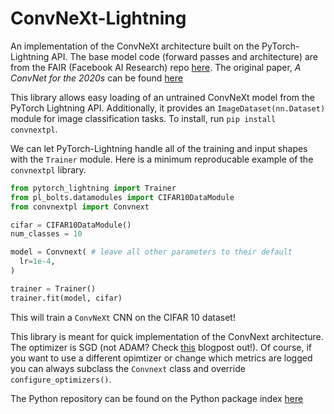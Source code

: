 # ConvNeXt-Lightning
An implementation of the ConvNeXt architecture built on the PyTorch-Lightning API. The base model code (forward passes and architecture) are from the FAIR (Facebook AI Research) repo [here](https://github.com/facebookresearch/ConvNeXt). The original paper, *A ConvNet for the 2020s* can be found [here](https://arxiv.org/abs/2201.03545)

This library allows easy loading of an untrained ConvNeXt model from the PyTorch Lightning API. Additionally, it provides an `ImageDataset(nn.Dataset)` module for image classification tasks. To install, run `pip install convnextpl`. 

We can let PyTorch-Lightning handle all of the training and input shapes with the `Trainer` module. Here is a minimum reproducable example of the `convnextpl` library.

```python
from pytorch_lightning import Trainer
from pl_bolts.datamodules import CIFAR10DataModule
from convnextpl import Convnext

cifar = CIFAR10DataModule()
num_classes = 10

model = Convnext( # leave all other parameters to their default
  lr=1e-4,
)

trainer = Trainer()
trainer.fit(model, cifar)
```

This will train a `ConvNeXt` CNN on the CIFAR 10 dataset!

This library is meant for quick implementation of the ConvNext architecture. The optimizer is SGD (not ADAM? Check [this](https://shaoanlu.wordpress.com/2017/05/29/sgd-all-which-one-is-the-best-optimizer-dogs-vs-cats-toy-experiment/) blogpost out!). Of course, if you want to use a different opimtizer or change which metrics are logged you can always subclass the `Convnext` class and override `configure_optimizers()`.

The Python repository can be found on the Python package index [here](https://pypi.org/project/convnextpl/0.0.1/)
